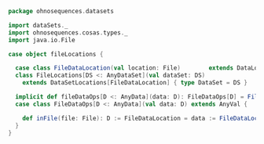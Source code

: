 
```scala
package ohnosequences.datasets

import dataSets._
import ohnosequences.cosas.types._
import java.io.File

case object fileLocations {

  case class FileDataLocation(val location: File)        extends DataLocation[File]
  class FileLocations[DS <: AnyDataSet](val dataSet: DS)
    extends DataSetLocations[FileDataLocation] { type DataSet = DS }

  implicit def fileDataOps[D <: AnyData](data: D): FileDataOps[D] = FileDataOps(data)
  case class FileDataOps[D <: AnyData](val data: D) extends AnyVal {

    def inFile(file: File): D := FileDataLocation = data := FileDataLocation(file)
  }
}

```




[test/scala/Datasets.scala]: ../../test/scala/Datasets.scala.md
[main/scala/s3Locations.scala]: s3Locations.scala.md
[main/scala/dataSets.scala]: dataSets.scala.md
[main/scala/fileLocations.scala]: fileLocations.scala.md
[main/scala/illumina.scala]: illumina.scala.md